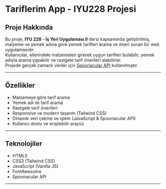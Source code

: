 # Tariflerim App - IYU228 Projesi

## Proje Hakkında

Bu proje, **IYU 228 - İş Yeri Uygulaması II** dersi kapsamında geliştirilmiş, malzeme ve yemek adına göre yemek tarifleri arama ve öneri sunan bir web uygulamasıdır.  
Kullanıcılar, ellerindeki malzemeleri girerek uygun tarifleri bulabilir, yemek adıyla arama yapabilir ve rastgele tarif önerileri alabilirler.  
Projede gerçek zamanlı veriler için [Spoonacular API](https://spoonacular.com/food-api) kullanılmıştır.

---

## Özellikler

- Malzemeye göre tarif arama  
- Yemek adı ile tarif arama  
- Rastgele tarif önerileri  
- Responsive ve modern tasarım (Tailwind CSS)  
- Dinamik veri çekme ve işlem (JavaScript & Spoonacular API)  
- Kullanıcı dostu ve erişilebilir arayüz  

---

## Teknolojiler

- HTML5  
- CSS3 (Tailwind CSS)  
- JavaScript (Vanilla JS)  
- FontAwesome  
- Spoonacular API  

---


